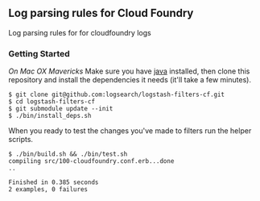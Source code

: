 ## Log parsing rules for Cloud Foundry

Log parsing rules for for cloudfoundry logs

### Getting Started

*On Mac OX Mavericks* 
Make sure you have [java](http://www.java.com/) installed, then clone this
repository and install the dependencies it needs (it'll take a few minutes).

    $ git clone git@github.com:logsearch/logstash-filters-cf.git
    $ cd logstash-filters-cf
    $ git submodule update --init
    $ ./bin/install_deps.sh

When you ready to test the changes you've made to filters run the helper
scripts.

    $ ./bin/build.sh && ./bin/test.sh
    compiling src/100-cloudfoundry.conf.erb...done
    ..

    Finished in 0.385 seconds
    2 examples, 0 failures
